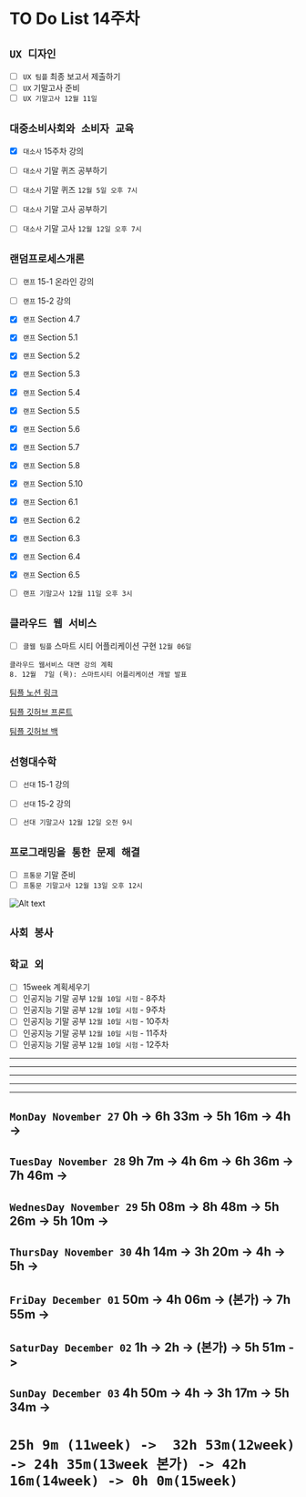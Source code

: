 # TO Do List 14주차

## `UX 디자인` 
- [ ] `UX 팀플` 최종 보고서 제출하기
- [ ] `UX` 기말고사 준비
- [ ] `UX 기말고사 12월 11일`

## `대중소비사회와 소비자 교육`
- [x] `대소사` 15주차 강의
- [ ] `대소사` 기말 퀴즈 공부하기 
- [ ] `대소사` 기말 퀴즈 `12월 5일 오후 7시`

- [ ] `대소사` 기말 고사 공부하기 
- [ ] `대소사` 기말 고사 `12월 12일 오후 7시`

## `랜덤프로세스개론`
- [ ] `랜프` 15-1 온라인 강의
- [ ] `랜프` 15-2 강의
- [x] `랜프` Section 4.7
- [x] `랜프` Section 5.1
- [x] `랜프` Section 5.2
- [x] `랜프` Section 5.3
- [x] `랜프` Section 5.4
- [x] `랜프` Section 5.5
- [x] `랜프` Section 5.6
- [x] `랜프` Section 5.7
- [x] `랜프` Section 5.8
- [x] `랜프` Section 5.10
- [x] `랜프` Section 6.1
- [x] `랜프` Section 6.2
- [x] `랜프` Section 6.3
- [x] `랜프` Section 6.4
- [x] `랜프` Section 6.5

- [ ] `랜프 기말고사 12월 11일 오후 3시`

## `클라우드 웹 서비스`
- [ ] `클웹 팀플` 스마트 시티 어플리케이션 구현 `12월 06일`

```
클라우드 웹서비스 대면 강의 계획
8. 12월  7일 (목): 스마트시티 어플리케이션 개발 발표
```
[팀플 노션 링크](https://www.notion.so/Cloud-Web-Service-Team-Project-cb7f98e2e37c43fd98b7937e0d5018c5)

[팀플 깃허브 프론트](https://github.com/woo4826/Cloud-Web-Service-SNS-web)

[팀플 깃허브 백](https://github.com/woo4826/Cloud-Web-Service-SNS-server)

## `선형대수학`
- [ ] `선대` 15-1 강의
- [ ] `선대` 15-2 강의

- [ ] `선대 기말고사 12월 12일 오전 9시`

## `프로그래밍을 통한 문제 해결`
- [ ] `프통문` 기말 준비
- [ ] `프통문 기말고사 12월 13일 오후 12시`

![Alt text](%E1%84%91%E1%85%B3%E1%84%90%E1%85%A9%E1%86%BC%E1%84%86%E1%85%AE%E1%86%AB%E1%84%80%E1%85%A1%E1%86%BC%E1%84%8B%E1%85%B4%E1%84%80%E1%85%A8%E1%84%92%E1%85%AC%E1%86%A8%E1%84%89%E1%85%A5.png)

## `사회 봉사`

## `학교 외`
- [ ] 15week 계획세우기
- [ ] 인공지능 기말 공부 `12월 10일 시험` - 8주차
- [ ] 인공지능 기말 공부 `12월 10일 시험` - 9주차
- [ ] 인공지능 기말 공부 `12월 10일 시험` - 10주차
- [ ] 인공지능 기말 공부 `12월 10일 시험` - 11주차
- [ ] 인공지능 기말 공부 `12월 10일 시험` - 12주차

---
---
---
---
---

## `MonDay November 27` 0h -> 6h 33m -> 5h 16m -> 4h -> 


## `TuesDay November 28` 9h 7m -> 4h 6m -> 6h 36m -> 7h 46m -> 


## `WednesDay November 29` 5h 08m -> 8h 48m -> 5h 26m -> 5h 10m -> 


## `ThursDay November 30` 4h 14m -> 3h 20m -> 4h -> 5h -> 


## `FriDay December 01` 50m -> 4h 06m -> (본가) -> 7h 55m -> 


## `SaturDay December 02` 1h -> 2h -> (본가) -> 5h 51m -> 


## `SunDay December 03` 4h 50m -> 4h -> 3h 17m -> 5h 34m -> 



# `25h 9m (11week) ->  32h 53m(12week) -> 24h 35m(13week 본가) -> 42h 16m(14week) -> 0h 0m(15week)` 
